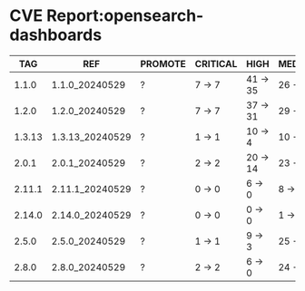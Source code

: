 # CVE Report:opensearch-dashboards
|  TAG   |       REF       | PROMOTE | CRITICAL |   HIGH   |  MEDIUM  |  LOW   | UNKNOWN |
|--------|-----------------|---------|----------|----------|----------|--------|---------|
| 1.1.0  | 1.1.0_20240529  | ?       | 7 -> 7   | 41 -> 35 | 26 -> 22 | 5 -> 5 | 0 -> 0  |
| 1.2.0  | 1.2.0_20240529  | ?       | 7 -> 7   | 37 -> 31 | 29 -> 25 | 5 -> 5 | 0 -> 0  |
| 1.3.13 | 1.3.13_20240529 | ?       | 1 -> 1   | 10 -> 4  | 10 -> 6  | 3 -> 3 | 0 -> 0  |
| 2.0.1  | 2.0.1_20240529  | ?       | 2 -> 2   | 20 -> 14 | 23 -> 19 | 2 -> 2 | 0 -> 0  |
| 2.11.1 | 2.11.1_20240529 | ?       | 0 -> 0   | 6 -> 0   | 8 -> 4   | 0 -> 0 | 0 -> 0  |
| 2.14.0 | 2.14.0_20240529 | ?       | 0 -> 0   | 0 -> 0   | 1 -> 1   | 0 -> 0 | 0 -> 0  |
| 2.5.0  | 2.5.0_20240529  | ?       | 1 -> 1   | 9 -> 3   | 25 -> 21 | 0 -> 0 | 0 -> 0  |
| 2.8.0  | 2.8.0_20240529  | ?       | 2 -> 2   | 6 -> 0   | 24 -> 20 | 1 -> 1 | 0 -> 0  |
